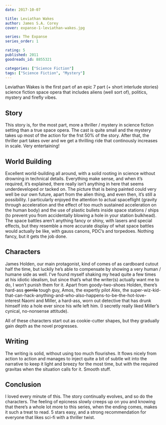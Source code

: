 ```yaml
---
date: 2017-10-07

title: Leviathan Wakes
author: James S.A. Corey
cover: expanse-1-leviathan-wakes.jpg

series: The Expanse
series_order: 1

rating: 5
published: 2011
goodreads_id: 8855321

categories: ["Science Fiction"]
tags: ["Science Fiction", "Mystery"]
---
```


Leviathan Wakes is the first part of an epic 7 part (+ short interlude stories) science fiction space opera that includes aliens (well sort of), politics, mystery and firefly vibes.

<!--more-->

## Story

This story is, for the most part, more a thriller / mystery in science fiction setting than a true space opera. The cast is quite small and the mystery takes up most of the action for the frst 50% of the story. After that, the thriller part takes over and we get a thrilling ride that continously increases in scale. Very entertaining!

## World Building

Excellent world-building all around, with a solid rooting in science without drowning in technical details. Everything make sense, and when it’s required, it’s explained, there really isn’t anything in here that seems underdeveloped or tacked on. The picture that is being painted could very well be our own future, apart from the alien thing, and even then, it’s still a possibility. I particularly enjoyed the attention to actual spaceflight (gravity through acceleration and the effect of too much sustained acceleration on the human body) and the use of plastic bullets inside space stations / ships (to prevent you from accidentally blowing a hole in your station bulkhead). The space battles aren’t anything fancy or shiny, with lasers and special effects, but they resemble a more accurate display of what space battles would actually be like, with gauss canons, PDC’s and torpedoes. Nothing fancy, but it gets the job done.

## Characters

James Holden, our main protagonist, kind of comes of as cardboard cutout half the time, but luckily he’s able to compensate by showing a very human / humane side as well. I’ve found myself shaking my head quite a few times at his idiotic idealism, but since that’s what the writer(s) actually want me to do, I won’t punish them for it. Apart from goody-two-shoes Holden, there’s hard-ass ~~gorrila~~ tough guy, Amos, the expertly pilot Alex, the super-wiz-kid-that-can-hack-anything-and-who-also-happens-to-be-the-hot-love-interest Naomi and Miller, a hard-ass, worn out detective that has drunk himself into a hole ever since his wife left him. (I secretly really liked Miller’s cynical, no-nonsense attitude).

All of these characters start out as cookie-cutter shapes, but they gradually gain depth as the novel progresses.

## Writing

The writing is solid, without using too much flourishes. It flows nicely from action to action and manages to inject quite a bit of subtle wit into the narrative to keep it light and breezy for the most time, but with the required gravitas when the situation calls for it. Smooth stuff.

## Conclusion

I loved every minute of this. The story continually evolves, and so do the characters. The feeling of epicness slowly creeps up on you and knowing that there’s a whole lot more to this series, when the ending comes, makes it such a treat to read. 5 stars easy, and a strong recommendation for everyone that likes sci-fi with a thriller twist.
